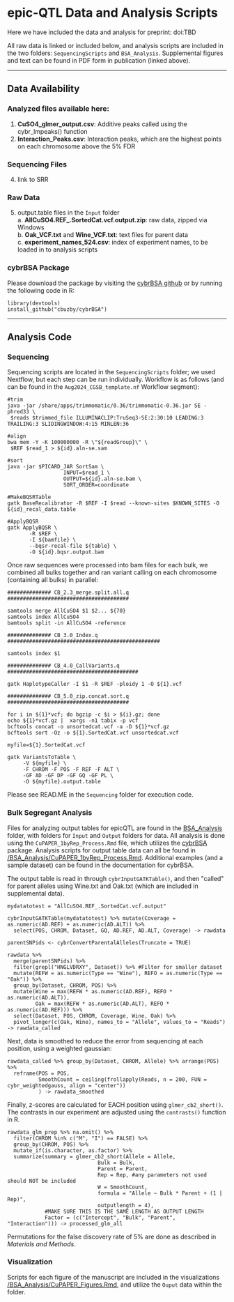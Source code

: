# epic-QTL Data and Analysis Scripts
 
Here we have included the data and analysis for preprint: doi:TBD

All raw data is linked or included below, and analysis scripts are included in the two folders: `SequencingScripts` and `BSA_Analysis`. Supplemental figures and text can be found in PDF form in publication (linked above).

***  

## Data Availability
### Analyzed files available here:
1. **CuSO4_glmer_output.csv**: Additive peaks called using the cybr_lmpeaks() function
2. **Interaction_Peaks.csv**: Interaction peaks, which are the highest points on each chromosome above the 5% FDR
   
### Sequencing Files
4. link to SRR

### Raw Data
5. output.table files in the `Input` folder  
   a. **AllCuSO4.REF_.SortedCat.vcf.output.zip**: raw data, zipped via Windows  
   b. **Oak_VCF.txt** and **Wine_VCF.txt**: text files for parent data  
   c. **experiment_names_524.csv**: index of experiment names, to be loaded in to analysis scripts  

### cybrBSA Package
Please download the package by visiting the [cybrBSA github](https://github.com/cbuzby/cybrBSA) or by running the following code in R:
```
library(devtools)
install_github("cbuzby/cybrBSA")
```

***  

## Analysis Code
### Sequencing
Sequencing scripts are located in the `SequencingScripts` folder; we used Nextflow, but each step can be run individually. Workflow is as follows (and can be found in the `Aug2024_CGSB_template.nf` Workflow segment):  
```
#trim
java -jar /share/apps/trimmomatic/0.36/trimmomatic-0.36.jar SE -phred33 \
 $reads $trimmed_file ILLUMINACLIP:TruSeq3-SE:2:30:10 LEADING:3 TRAILING:3 SLIDINGWINDOW:4:15 MINLEN:36

#align
bwa mem -Y -K 100000000 -R \"${readGroup}\" \
 $REF $read_1 > ${id}.aln-se.sam

#sort
java -jar $PICARD_JAR SortSam \
                  INPUT=$read_1 \
                  OUTPUT=${id}.aln-se.bam \
                  SORT_ORDER=coordinate

#MakeBQSRTable
gatk BaseRecalibrator -R $REF -I $read --known-sites $KNOWN_SITES -O ${id}_recal_data.table

#ApplyBQSR
gatk ApplyBQSR \
	   -R $REF \
	   -I ${bamfile} \
	   --bqsr-recal-file ${table} \
	   -O ${id}.bqsr.output.bam
```

Once raw sequences were processed into bam files for each bulk, we combined all bulks together and ran variant calling on each chromosome (containing all bulks) in parallel:
```
############## CB_2.3_merge.split.all.q #######################################

samtools merge AllCuSO4 $1 $2... ${70}
samtools index AllCuSO4
bamtools split -in AllCuSO4 -reference

############## CB_3.0_Index.q #################################################

samtools index $1

############## CB_4.0_CallVariants.q ##########################################

gatk HaplotypeCaller -I $1 -R $REF -ploidy 1 -O ${1}.vcf

############## CB_5.0_zip.concat.sort.q #######################################

for i in ${1}*vcf; do bgzip -c $i > ${i}.gz; done
echo ${1}*vcf.gz |  xargs -n1 tabix -p vcf
bcftools concat -o unsortedcat.vcf -a -D ${1}*vcf.gz
bcftools sort -Oz -o ${1}.SortedCat.vcf unsortedcat.vcf

myfile=${1}.SortedCat.vcf

gatk VariantsToTable \
     -V ${myfile} \
     -F CHROM -F POS -F REF -F ALT \
     -GF AD -GF DP -GF GQ -GF PL \
     -O ${myfile}.output.table
```

Please see READ.ME in the `Sequencing` folder for execution code.

### Bulk Segregant Analysis
Files for analyzing output tables for epicQTL are found in the [BSA_Analysis](https://github.com/Siegallab/epicQTL/tree/main/BSA_Analysis) folder, with folders for `Input` and `Output` folders for data. All analysis is done using the `CuPAPER_1byRep_Process.Rmd` file, which utilizes the [cybrBSA](https://github.com/cbuzby/cybrBSA) package. Analysis scripts for output table data can all be found in [/BSA_Analysis/CuPAPER_1byRep_Process.Rmd](https://github.com/Siegallab/epicQTL/blob/main/BSA_Analysis/CuPAPER_1byRep_Process.Rmd). Additional examples (and a sample dataset) can be found in the documentation for cybrBSA.

The output table is read in through `cybrInputGATKTable()`, and then "called" for parent alleles using Wine.txt and Oak.txt (which are included in supplemental data).
```
mydatatotest = "AllCuSO4.REF_.SortedCat.vcf.output"

cybrInputGATKTable(mydatatotest) %>% mutate(Coverage = as.numeric(AD.REF) + as.numeric(AD.ALT)) %>%
  select(POS, CHROM, Dataset, GQ, AD.REF, AD.ALT, Coverage) -> rawdata

parentSNPids <- cybrConvertParentalAlleles(Truncate = TRUE)

rawdata %>% 
  merge(parentSNPids) %>% 
  filter(grepl("HNGLVDRXY", Dataset)) %>% #Filter for smaller dataset
  mutate(REFW = as.numeric(Type == "Wine"), REFO = as.numeric(Type == "Oak")) %>%
  group_by(Dataset, CHROM, POS) %>%
  mutate(Wine = max(REFW * as.numeric(AD.REF), REFO * as.numeric(AD.ALT)),
         Oak = max(REFW * as.numeric(AD.ALT), REFO * as.numeric(AD.REF))) %>%
  select(Dataset, POS, CHROM, Coverage, Wine, Oak) %>%
  pivot_longer(c(Oak, Wine), names_to = "Allele", values_to = "Reads") -> rawdata_called
```

Next, data is smoothed to reduce the error from sequencing at each position, using a weighted gaussian:
```
rawdata_called %>% group_by(Dataset, CHROM, Allele) %>% arrange(POS) %>%
  reframe(POS = POS, 
          SmoothCount = ceiling(frollapply(Reads, n = 200, FUN = cybr_weightedgauss, align = "center"))
          ) -> rawdata_smoothed
```

Finally, z-scores are calculated for EACH position using `glmer_cb2_short()`. The contrasts in our experiment are adjusted using the `contrasts()` function in R.
```
rawdata_glm_prep %>% na.omit() %>% 
  filter(CHROM %in% c("M", "I") == FALSE) %>%
  group_by(CHROM, POS) %>%
  mutate_if(is.character, as.factor) %>%
  summarize(summary = glmer_cb2_short(Allele = Allele,
                             Bulk = Bulk,
                             Parent = Parent,
                             Rep = Rep, #any parameters not used should NOT be included
                             W = SmoothCount,
                             formula = "Allele ~ Bulk * Parent + (1 | Rep)",
                             outputlength = 4),
            #MAKE SURE THIS IS THE SAME LENGTH AS OUTPUT LENGTH
            Factor = (c("Intercept", "Bulk", "Parent", "Interaction"))) -> processed_glm_all
```

Permutations for the false discovery rate of 5% are done as described in _Materials and Methods_.

### Visualization
Scripts for each figure of the manuscript are included in the visualizations [/BSA_Analysis/CuPAPER_Figures.Rmd](https://github.com/Siegallab/epicQTL/blob/main/BSA_Analysis/CuPAPER_Figures.Rmd), and utilize the `Ouput` data within the folder. 

